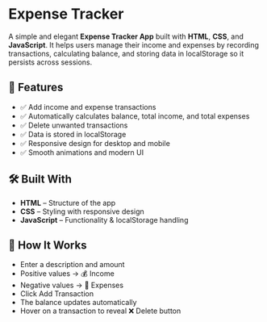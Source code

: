 # Expense Tracker

A simple and elegant **Expense Tracker App** built with **HTML**, **CSS**, and **JavaScript**. It helps users manage their income and expenses by recording transactions, calculating balance, and storing data in localStorage so it persists across sessions.

## 🚀 Features

- ✅ Add income and expense transactions
- ✅ Automatically calculates balance, total income, and total expenses
- ✅ Delete unwanted transactions
- ✅ Data is stored in localStorage
- ✅ Responsive design for desktop and mobile
- ✅ Smooth animations and modern UI

## 🛠️ Built With

- **HTML** – Structure of the app
- **CSS** – Styling with responsive design
- **JavaScript** – Functionality & localStorage handling

## 📖 How It Works

- Enter a description and amount
- Positive values → 💰 Income
- Negative values → 💸 Expenses
- Click Add Transaction
- The balance updates automatically
- Hover on a transaction to reveal ❌ Delete button
